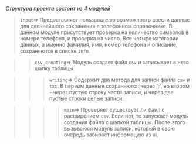*Структура проекта состоит из 4 модулей*


>`input`=> Предоставляет пользователю возможность ввести данные для дальнейшого сохранения в телефонном справочнике. В данном модуле присутствует проверка на количество символов в номере телефона, и проверка на число.
Все четыре категории данных, а именно фамилия, имя, номер телефона и описание, сохраняются в списке `info`.


>>`csv_creating`=> Модуль создает файл `csv` и записывает в него шапку таблицы.


>>>`writing`=> Содержит два метода для записи файла `csv` и `txt`. В первом данные сохраняются через '*;*', во втором - через пустую строку части записи, и через две пустые строки целые записи.


>>>>`main`=> Проверяет существует ли файл с расширением `csv`. Если нет, то запускает модуль создания файла с шапкой таблицы. После этого вызываюся модуль записи, который в свою очередь забирает информацию из ui.
